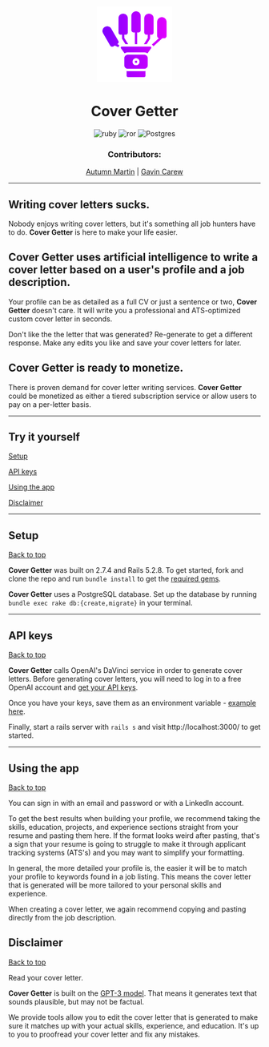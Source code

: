 <div align="center"><img src="app/assets/images/robot-hand.png" style="width: 150px;"> 

# **Cover Getter**

![ruby](https://img.shields.io/badge/Ruby-CC342D?style=for-the-badge&logo=ruby&logoColor=white) ![ror](https://img.shields.io/badge/Ruby_on_Rails-CC0000?style=for-the-badge&logo=ruby-on-rails&logoColor=white) ![Postgres](https://img.shields.io/badge/postgres-%23316192.svg?style=for-the-badge&logo=postgresql&logoColor=white) 

### Contributors: 
[Autumn Martin](https://github.com/Autumn-Martin) | 
[Gavin Carew](https://github.com/gjcarew) 
</div>

--- 

## **Writing cover letters sucks.** 

Nobody enjoys writing cover letters, but it's something all job hunters have to do. **Cover Getter** is here to make your life easier. 

## **Cover Getter** uses **artificial intelligence** to write a cover letter based on a user's profile and a job description. 

Your profile can be as detailed as a full CV or just a sentence or two, **Cover Getter** doesn't care. It will write you a professional and ATS-optimized custom cover letter in seconds. 

Don't like the the letter that was generated? Re-generate to get a different response. Make any edits you like and save your cover letters for later.  

## **Cover Getter** is ready to monetize.

There is proven demand for cover letter writing services. **Cover Getter** could be monetized as either a tiered subscription service or allow users to pay on a per-letter basis.

---
## <a name="contents"></a> Try it yourself
[Setup](#setup)

[API keys](#required-keys)

[Using the app](#using)

[Disclaimer](#disclaimer)

---

## <a name="setup"></a> Setup
[Back to top](#contents)


**Cover Getter** was built on 2.7.4 and Rails 5.2.8. To get started, fork and clone the repo and run `bundle install` to get the [required gems](Gemfile). 

**Cover Getter** uses a PostgreSQL database. Set up the database by running `bundle exec rake db:{create,migrate}` in your terminal.

---

## <a name="required-keys"></a> API keys
[Back to top](#contents)

**Cover Getter** calls OpenAI's DaVinci service in order to generate cover letters. Before generating cover letters, you will need to log in to a free OpenAI account and [get your API keys](https://platform.openai.com/account/api-keys).

Once you have your keys, save them as an environment variable - [example here](.env.sample).

Finally, start a rails server with `rails s` and visit http://localhost:3000/ to get started.

---
## <a name="using"></a> Using the app
[Back to top](#contents)

You can sign in with an email and password or with a LinkedIn account. 

To get the best results when building your profile, we recommend taking the skills, education, projects, and experience sections straight from your resume and pasting them here. If the format looks weird after pasting, that's a sign that your resume is going to struggle to make it through applicant tracking systems (ATS's) and you may want to simplify your formatting.

In general, the more detailed your profile is, the easier it will be to match your profile to keywords found in a job listing. This means the cover letter that is generated will be more tailored to your personal skills and experience.

When creating a cover letter, we again recommend copying and pasting directly from the job description. 

## <a name="disclaimer"></a> Disclaimer
[Back to top](#contents)

Read your cover letter. 

**Cover Getter** is built on the [GPT-3 model](https://en.wikipedia.org/wiki/GPT-3). That means it generates text that sounds plausible, but may not be factual. 

We provide tools allow you to edit the cover letter that is generated to make sure it matches up with your actual skills, experience, and education. It's up to you to proofread your cover letter and fix any mistakes. 

